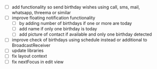 - [ ] add functionality so send birthday wishes using call, sms, mail, whatsapp, threema or similar
- [ ] improve floating notification functionality
    - [ ] by adding number of birthdays if one or more are today
	- [ ] add name if only one birthday is today
	- [ ] add picture of contact if available and only one birthday detected
- [ ] improve check of birthdays using schedule instead or additional to BroadcastReceiver
- [ ] update libraries
- [ ] fix layout context
- [ ] fix nextFocus in edit view